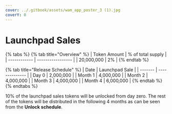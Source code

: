```yaml
---
cover: ../.gitbook/assets/wam_app_poster_3 (1).jpg
coverY: 0
---
```


# Launchpad Sales

{% tabs %}
{% tab title="Overview" %}
| Token Amount | % of total supply |
| ------------ | ----------------- |
| 20,000,000   | 2%                |
{% endtab %}

{% tab title="Release Schedule" %}
| Date    | Launchpad Sale |
| ------- | -------------- |
| Day 0   | 2,000,000      |
| Month 1 | 4,000,000      |
| Month 2 | 4,000,000      |
| Month 3 | 4,000,000      |
| Month 4 | 6,000,000      |
{% endtab %}
{% endtabs %}

10% of the launchpad sales tokens will be unlocked from day zero. The rest of the tokens will be distributed in the following 4 months as can be seen from the **Unlock schedule**.

